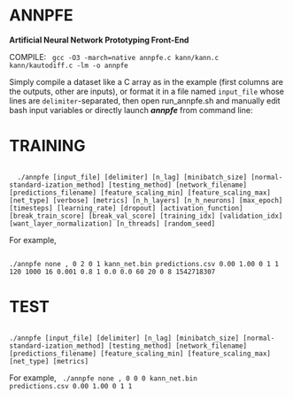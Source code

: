 # ANNPFE
<b>Artificial Neural Network Prototyping Front-End</b>

COMPILE:
<code>
  gcc -O3 -march=native annpfe.c kann/kann.c kann/kautodiff.c -lm -o annpfe
</code>

Simply compile a dataset like a C array as in the example (first columns are the outputs, other are inputs), or format it in a file named <code>input_file</code> whose lines are <code>delimiter</code>-separated, then open run_annpfe.sh and manually edit bash input variables or directly launch <b><i>annpfe</i></b> from command line:

# TRAINING
<code>
  ./annpfe [input_file] [delimiter] [n_lag] [minibatch_size] [normal-standard-ization_method] [testing_method] [network_filename] [predictions_filename] [feature_scaling_min] [feature_scaling_max] [net_type] [verbose] [metrics] [n_h_layers] [n_h_neurons] [max_epoch] [timesteps] [learning_rate] [dropout] [activation_function] [break_train_score] [break_val_score] [training_idx] [validation_idx] [want_layer_normalization] [n_threads] [random_seed]
</code>

For example,

<code>
./annpfe none , 0 2 0 1 kann_net.bin predictions.csv 0.00 1.00 0 1 1 120 1000 16 0.001 0.8 1 0.0 0.0 60 20 0 8 1542718307
</code>

# TEST
<code>
./annpfe [input_file] [delimiter] [n_lag] [minibatch_size] [normal-standard-ization_method] [testing_method] [network_filename] [predictions_filename] [feature_scaling_min] [feature_scaling_max] [net_type] [metrics]
</code>

For example,
<code>
  ./annpfe none , 0 0 0 kann_net.bin predictions.csv 0.00 1.00 0 1 1
</code>
